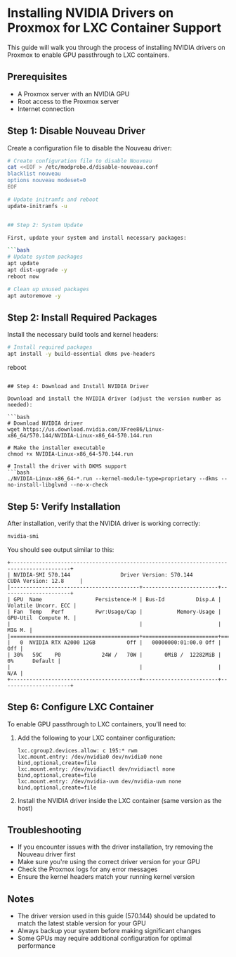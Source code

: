 # Installing NVIDIA Drivers on Proxmox for LXC Container Support

This guide will walk you through the process of installing NVIDIA drivers on Proxmox to enable GPU passthrough to LXC containers.

## Prerequisites

- A Proxmox server with an NVIDIA GPU
- Root access to the Proxmox server
- Internet connection

## Step 1: Disable Nouveau Driver

Create a configuration file to disable the Nouveau driver:

```bash
# Create configuration file to disable Nouveau
cat <<EOF > /etc/modprobe.d/disable-nouveau.conf
blacklist nouveau
options nouveau modeset=0
EOF

# Update initramfs and reboot
update-initramfs -u 


## Step 2: System Update

First, update your system and install necessary packages:

```bash
# Update system packages
apt update
apt dist-upgrade -y
reboot now

# Clean up unused packages
apt autoremove -y
```

## Step 2: Install Required Packages

Install the necessary build tools and kernel headers:

```bash
# Install required packages
apt install -y build-essential dkms pve-headers
```


reboot
```

## Step 4: Download and Install NVIDIA Driver

Download and install the NVIDIA driver (adjust the version number as needed):

```bash
# Download NVIDIA driver
wget https://us.download.nvidia.com/XFree86/Linux-x86_64/570.144/NVIDIA-Linux-x86_64-570.144.run

# Make the installer executable
chmod +x NVIDIA-Linux-x86_64-570.144.run

# Install the driver with DKMS support
```bash
./NVIDIA-Linux-x86_64-*.run --kernel-module-type=proprietary --dkms --no-install-libglvnd --no-x-check
```

## Step 5: Verify Installation

After installation, verify that the NVIDIA driver is working correctly:

```bash
nvidia-smi
```

You should see output similar to this:
```
+-----------------------------------------------------------------------------------------+
| NVIDIA-SMI 570.144                Driver Version: 570.144        CUDA Version: 12.8     |
|-----------------------------------------+------------------------+----------------------+
| GPU  Name                 Persistence-M | Bus-Id          Disp.A | Volatile Uncorr. ECC |
| Fan  Temp   Perf          Pwr:Usage/Cap |           Memory-Usage | GPU-Util  Compute M. |
|                                         |                        |               MIG M. |
|=========================================+========================+======================|
|   0  NVIDIA RTX A2000 12GB          Off |   00000000:01:00.0 Off |                  Off |
| 30%   59C    P0             24W /   70W |       0MiB /  12282MiB |      0%      Default |
|                                         |                        |                  N/A |
+-----------------------------------------+------------------------+----------------------+
```

## Step 6: Configure LXC Container

To enable GPU passthrough to LXC containers, you'll need to:

1. Add the following to your LXC container configuration:
   ```
   lxc.cgroup2.devices.allow: c 195:* rwm
   lxc.mount.entry: /dev/nvidia0 dev/nvidia0 none bind,optional,create=file
   lxc.mount.entry: /dev/nvidiactl dev/nvidiactl none bind,optional,create=file
   lxc.mount.entry: /dev/nvidia-uvm dev/nvidia-uvm none bind,optional,create=file
   ```

2. Install the NVIDIA driver inside the LXC container (same version as the host)

## Troubleshooting

- If you encounter issues with the driver installation, try removing the Nouveau driver first
- Make sure you're using the correct driver version for your GPU
- Check the Proxmox logs for any error messages
- Ensure the kernel headers match your running kernel version

## Notes

- The driver version used in this guide (570.144) should be updated to match the latest stable version for your GPU
- Always backup your system before making significant changes
- Some GPUs may require additional configuration for optimal performance 